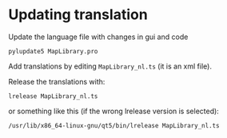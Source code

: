 Updating translation
============


Update the language file with changes in gui and code

	pylupdate5 MapLibrary.pro
	
Add translations by editing `MapLibrary_nl.ts` (it is an xml file).

Release the translations with:

	lrelease MapLibrary_nl.ts
	
or something like this (if the wrong lrelease version is selected):

	/usr/lib/x86_64-linux-gnu/qt5/bin/lrelease MapLibrary_nl.ts